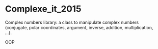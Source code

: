 # Complexe_it_2015
Complex numbers library: a class to manipulate complex numbers (conjugate, polar coordinates, argument, inverse, addition, multiplication, ...).

OOP

